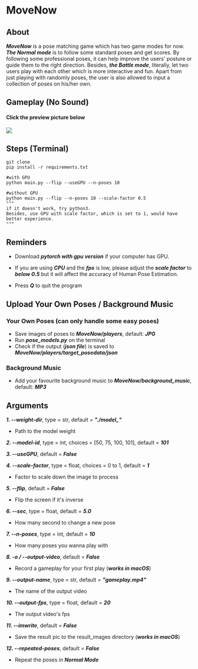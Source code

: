 # MoveNow
## About
***MoveNow*** is a pose matching game which has two game modes for now. ***The Normal mode*** is to follow some standard poses and get scores. By following some professional poses, it can help improve the users' posture or guide them to the right direction. Besides, ***the Battle mode***, literally, let two users play with each other which is more interactive and fun. Apart from just playing with randomly poses, the user is also allowed to input a collection of poses on his/her own.
## Gameplay (No Sound)
#### Click the preview picture below 
[![](http://img.youtube.com/vi/cmCYNqqbHUU/0.jpg)](http://www.youtube.com/watch?v=cmCYNqqbHUU "MoveNow")
## Steps (Terminal)
```
git clone
pip install -r requirements.txt

#with GPU
python main.py --flip --useGPU --n-poses 10 

#without GPU
python main.py --flip --n-poses 10 --scale-factor 0.5
"""
if it doesn't work, try python3.
Besides, use GPU with scale factor, which is set to 1, would have better experience.
"""
```
## Reminders
- Download ***pytorch with gpu version*** if your computer has GPU.

- If you are using ***CPU*** and the ***fps*** is low, please adjust the ***scale factor*** to ***below 0.5*** but it will affect the accuracy of Human Pose Estimation.

- Press ***Q*** to quit the program

## Upload Your Own Poses / Background Music
### Your Own Poses (can only handle some easy poses)
- Save images of poses to ***MoveNow/players***, default: ***JPG***
- Run ***pose_models.py*** on the terminal
- Check if the output (***json file***) is saved to ***MoveNow/players/target_posedata/json***

### Background Music
- Add your favourite background music to ***MoveNow/background_music***, default: ***MP3***

## Arguments
***1. --weight-dir***, type = str, default = ***"./model_"***
- Path to the model weight
   
***2. --model-id***, type = int, choices = [50, 75, 100, 101], default = ***101***

***3. --useGPU***, default = ***False***

***4. --scale-factor***, type = float, choices = 0 to 1, default = ***1***
- Factor to scale down the image to process
	
***5. --flip***, default = ***False***
- Flip the screen if it's inverse
	
***6. --sec***, type = float, default = ***5.0***
- How many second to change a new pose

***7. --n-poses***, type = int, default = ***10***
- How many poses you wanna play with

***8. -o / --output-video***, default = ***False***
- Record a gameplay for your first play (***works in macOS***)
	
***9. --output-name***, type = str, default = ***"gameplay.mp4"***
- The name of the output video

***10. --output-fps***, type = float, default = ***20***
- The output video's fps

***11. --imwrite***, default = ***False***
- Save the result pic to the result_images directory (***works in macOS***)
	
***12. --repeated-poses***, default = ***False***
- Repeat the poses in ***Normal Mode***



